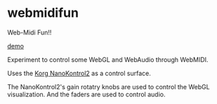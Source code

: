 # webmidifun
Web-Midi Fun!!

[demo](http://chinpen.net/webmidifun/)

Experiment to control some WebGL and WebAudio through WebMIDI.

Uses the [Korg NanoKontrol2](http://www.korg.com/us/products/controllers/nanokontrol2/) as a control surface.

The NanoKontrol2's gain rotatry knobs are used to control the WebGL visualization. And the faders are used to control audio.
